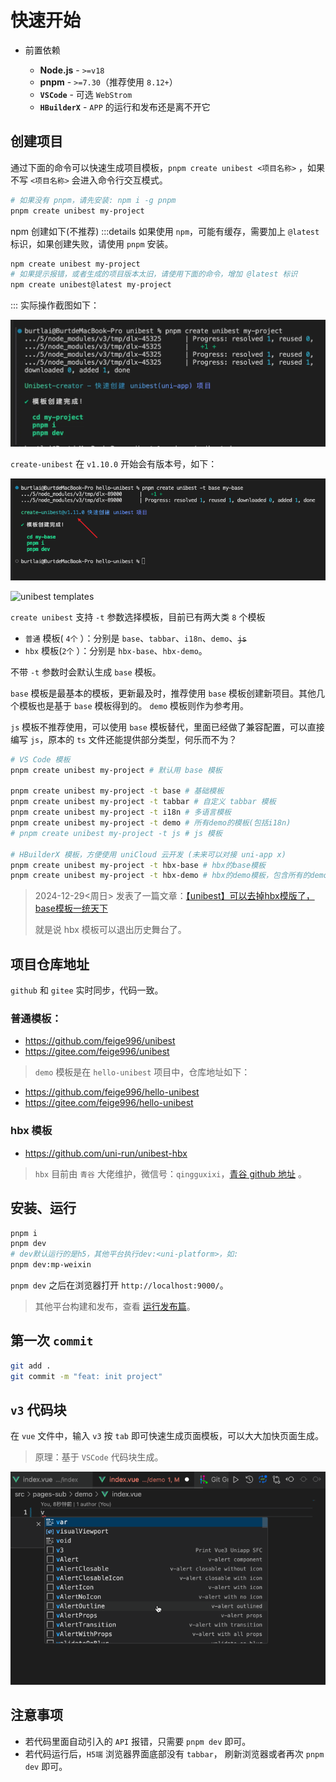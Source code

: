 # 快速开始

- 前置依赖

  - **Node.js** - `>=v18`
  - **pnpm** - `>=7.30`（推荐使用 `8.12+`）
  - **`VSCode`** - 可选 `WebStrom`
  - **`HBuilderX`** - `APP` 的运行和发布还是离不开它

## 创建项目

通过下面的命令可以快速生成项目模板，`pnpm create unibest <项目名称>` ，如果不写 `<项目名称>` 会进入命令行交互模式。

```bash
# 如果没有 pnpm，请先安装: npm i -g pnpm
pnpm create unibest my-project
```

npm 创建如下(不推荐)
:::details
如果使用 `npm`，可能有缓存，需要加上 `@latest` 标识，如果创建失败，请使用 `pnpm` 安装。

```bash
npm create unibest my-project
# 如果提示报错，或者生成的项目版本太旧，请使用下面的命令，增加 @latest 标识
npm create unibest@latest my-project
```

:::
实际操作截图如下：

![create project](./assets/2-1.png)

`create-unibest` 在 `v1.10.0` 开始会有版本号，如下：

![alt text](./assets/2-2.png)

![unibest templates](https://oss.laf.run/ukw0y1-site/xmind/unibest模板.png)

`create unibest` 支持 `-t` 参数选择模板，目前已有两大类 `8` 个模板

- `普通` 模板( `4个` ）：分别是 `base`、`tabbar`、`i18n`、`demo`、~~`js`~~
- `hbx` 模板(`2个` ）：分别是 `hbx-base`、`hbx-demo`。

不带 `-t` 参数时会默认生成 `base` 模板。

`base` 模板是最基本的模板，更新最及时，推荐使用 `base` 模板创建新项目。其他几个模板也是基于 `base` 模板得到的。 `demo` 模板则作为参考用。

`js` 模板不推荐使用，可以使用 `base` 模板替代，里面已经做了兼容配置，可以直接编写 `js`，原本的 `ts` 文件还能提供部分类型，何乐而不为？

```sh
# VS Code 模板
pnpm create unibest my-project # 默认用 base 模板

pnpm create unibest my-project -t base # 基础模板
pnpm create unibest my-project -t tabbar # 自定义 tabbar 模板
pnpm create unibest my-project -t i18n # 多语言模板
pnpm create unibest my-project -t demo # 所有demo的模板(包括i18n)
# pnpm create unibest my-project -t js # js 模板

# HBuilderX 模板，方便使用 uniCloud 云开发 (未来可以对接 uni-app x)
pnpm create unibest my-project -t hbx-base # hbx的base模板
pnpm create unibest my-project -t hbx-demo # hbx的demo模板，包含所有的demo
```

> 2024-12-29<周日> 发表了一篇文章：[【unibest】可以去掉hbx模版了，base模板一统天下](https://mp.weixin.qq.com/s/ybunFNkjKfV5yVLOMvqscg?token=1696234630&lang=zh_CN)
>
> 就是说 hbx 模板可以退出历史舞台了。

## 项目仓库地址

`github` 和 `gitee` 实时同步，代码一致。

### 普通模板：

- https://github.com/feige996/unibest
- https://gitee.com/feige996/unibest

> `demo` 模板是在 `hello-unibest` 项目中，仓库地址如下：

- https://github.com/feige996/hello-unibest
- https://gitee.com/feige996/hello-unibest

### hbx 模板

- https://github.com/uni-run/unibest-hbx

> `hbx` 目前由 `青谷` 大佬维护，微信号：`qingguxixi`，[青谷 github 地址](https://github.com/Xiphin) 。

## 安装、运行

```bash [pnpm]
pnpm i
pnpm dev
# dev默认运行的是h5，其他平台执行dev:<uni-platform>，如:
pnpm dev:mp-weixin
```

`pnpm dev` 之后在浏览器打开 `http://localhost:9000/`。

> 其他平台构建和发布，查看 [运行发布篇](./11-build)。

## 第一次 `commit`

```bash
git add .
git commit -m "feat: init project"
```

## `v3` 代码块

在 `vue` 文件中，输入 `v3` 按 `tab` 即可快速生成页面模板，可以大大加快页面生成。

> 原理：基于 `VSCode` 代码块生成。

![alt text](./assets/2-4.gif)

## 注意事项

- 若代码里面自动引入的 `API` 报错，只需要 `pnpm dev` 即可。
- 若代码运行后，`H5端` 浏览器界面底部没有 `tabbar`， 刷新浏览器或者再次 `pnpm dev` 即可。
